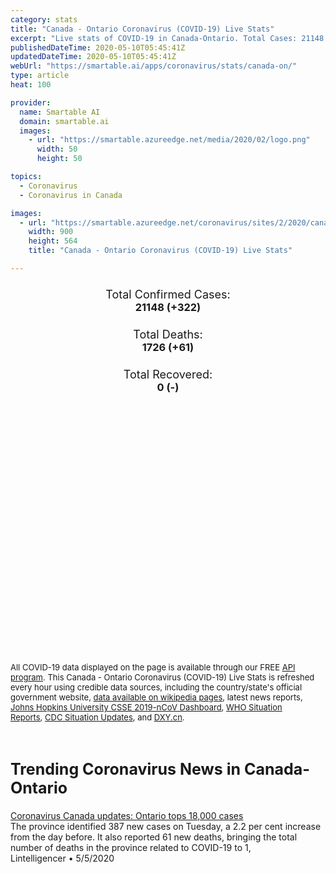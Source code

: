 ```yaml
---
category: stats
title: "Canada - Ontario Coronavirus (COVID-19) Live Stats"
excerpt: "Live stats of COVID-19 in Canada-Ontario. Total Cases: 21148 (+322), Deaths: 1726 (+61), Recoveries: 0(-)."
publishedDateTime: 2020-05-10T05:45:41Z
updatedDateTime: 2020-05-10T05:45:41Z
webUrl: "https://smartable.ai/apps/coronavirus/stats/canada-on/"
type: article
heat: 100

provider:
  name: Smartable AI
  domain: smartable.ai
  images:
    - url: "https://smartable.azureedge.net/media/2020/02/logo.png"
      width: 50
      height: 50

topics:
  - Coronavirus
  - Coronavirus in Canada

images:
  - url: "https://smartable.azureedge.net/coronavirus/sites/2/2020/canada-on.jpg"
    width: 900
    height: 564
    title: "Canada - Ontario Coronavirus (COVID-19) Live Stats"

---
```

<div class="total-stats" style="text-align: center;">
    <h3>
	    <div style="font-size: 18px; font-weight: 400;">Total Confirmed Cases:</div>
	    21148 (<span class='red'>+322</span>)
    </h3>
    <h3>
	    <div style="font-size: 18px; font-weight: 400;">Total Deaths:</div>
	    1726 (<span class='red'>+61</span>)
    </h3>
    <h3>
	    <div style="font-size: 18px; font-weight: 400;">Total Recovered:</div>
	    0 (-)
    </h3>
</div>

<script type="text/javascript" src="https://www.gstatic.com/charts/loader.js"></script>

<div id="time_series_chart" style="width: 100%; height: 400px;"></div>
<script type="text/javascript">
  google.charts.load('current', {'packages':['corechart']});
  google.charts.setOnLoadCallback(drawChart);
  function drawChart() {
    var data = google.visualization.arrayToDataTable([
      ['Date', 'Total Cases', 'Total Deaths', 'Total Recovered'],
      ['1/22/2020', 0, 0, 0],['1/23/2020', 0, 0, 0],['1/24/2020', 0, 0, 0],['1/25/2020', 0, 0, 0],['1/26/2020', 1, 0, 0],['1/27/2020', 1, 0, 0],['1/28/2020', 1, 0, 0],['1/29/2020', 1, 0, 0],['1/30/2020', 1, 0, 0],['1/31/2020', 3, 0, 0],['2/1/2020', 3, 0, 0],['2/2/2020', 3, 0, 0],['2/3/2020', 3, 0, 0],['2/4/2020', 3, 0, 0],['2/5/2020', 3, 0, 0],['2/6/2020', 3, 0, 0],['2/7/2020', 3, 0, 0],['2/8/2020', 3, 0, 0],['2/9/2020', 3, 0, 0],['2/10/2020', 3, 0, 0],['2/11/2020', 3, 0, 0],['2/12/2020', 3, 0, 0],['2/13/2020', 3, 0, 0],['2/14/2020', 3, 0, 0],['2/15/2020', 3, 0, 0],['2/16/2020', 3, 0, 0],['2/17/2020', 3, 0, 0],['2/18/2020', 3, 0, 0],['2/19/2020', 3, 0, 0],['2/20/2020', 3, 0, 0],['2/21/2020', 3, 0, 0],['2/22/2020', 3, 0, 0],['2/23/2020', 3, 0, 0],['2/24/2020', 4, 0, 0],['2/25/2020', 4, 0, 0],['2/26/2020', 4, 0, 0],['2/27/2020', 6, 0, 0],['2/28/2020', 6, 0, 0],['2/29/2020', 11, 0, 0],['3/1/2020', 15, 0, 0],['3/2/2020', 18, 0, 0],['3/3/2020', 20, 0, 0],['3/4/2020', 20, 0, 0],['3/5/2020', 22, 0, 0],['3/6/2020', 25, 0, 0],['3/7/2020', 28, 0, 0],['3/8/2020', 29, 0, 0],['3/9/2020', 34, 0, 0],['3/10/2020', 36, 0, 0],['3/11/2020', 41, 0, 0],['3/12/2020', 42, 0, 0],['3/13/2020', 79, 0, 0],['3/14/2020', 104, 0, 0],['3/15/2020', 145, 0, 0],['3/16/2020', 177, 0, 0],['3/17/2020', 190, 1, 0],['3/18/2020', 221, 1, 0],['3/19/2020', 257, 2, 0],['3/20/2020', 318, 2, 0],['3/21/2020', 377, 3, 0],['3/22/2020', 425, 5, 0],['3/23/2020', 503, 6, 0],['3/24/2020', 588, 8, 0],['3/25/2020', 688, 12, 0],['3/26/2020', 858, 15, 0],['3/27/2020', 994, 18, 0],['3/28/2020', 1144, 18, 0],['3/29/2020', 1355, 21, 0],['3/30/2020', 1706, 31, 0],['3/31/2020', 1966, 33, 0],['4/1/2020', 2392, 37, 0],['4/2/2020', 2793, 53, 0],['4/3/2020', 3255, 67, 0],['4/4/2020', 3630, 94, 0],['4/5/2020', 4347, 119, 0],['4/6/2020', 4347, 150, 0],['4/7/2020', 4726, 153, 0],['4/8/2020', 5276, 153, 0],['4/9/2020', 5759, 200, 0],['4/10/2020', 6237, 222, 0],['4/11/2020', 6648, 253, 0],['4/12/2020', 7049, 274, 0],['4/13/2020', 7470, 291, 0],['4/14/2020', 7953, 334, 0],['4/15/2020', 8447, 385, 0],['4/16/2020', 9828, 461, 0],['4/17/2020', 10456, 524, 0],['4/18/2020', 11013, 564, 0],['4/19/2020', 11561, 591, 0],['4/20/2020', 12286, 647, 0],['4/21/2020', 12802, 700, 0],['4/22/2020', 13718, 762, 0],['4/23/2020', 14068, 806, 0],['4/24/2020', 14496, 854, 0],['4/25/2020', 15012, 916, 0],['4/26/2020', 15568, 960, 0],['4/27/2020', 15970, 1023, 0],['4/28/2020', 16500, 1072, 0],['4/29/2020', 16978, 1153, 0],['4/30/2020', 17395, 1205, 0],['5/1/2020', 17858, 1248, 0],['5/2/2020', 18322, 1292, 0],['5/3/2020', 18574, 1326, 0],['5/4/2020', 19097, 1446, 0],['5/5/2020', 19468, 1505, 0],['5/6/2020', 19910, 1560, 0],['5/7/2020', 20388, 1607, 0],['5/8/2020', 20826, 1665, 0],['5/9/2020', 21148, 1726, 0],
    ]);
    var options = {
      curveType: 'none',
      chartArea: {'width': '80%', 'height': '80%'},
      legend: { position: 'top' },
      lineWidth: 5,
      colors: ['#f60109', '#444444', '#81B71F']
    };
    var chart = new google.visualization.LineChart(document.getElementById('time_series_chart'));
    chart.draw(data, options);
  }
</script>





<span style="font-size: 13px">All COVID-19 data displayed on the page is available through our FREE <a href="https://developer.smartable.ai">API program</a>. This Canada - Ontario Coronavirus (COVID-19) Live Stats is refreshed every hour using credible data sources, including the country/state's official government website, <a href="https://en.wikipedia.org/wiki/2019%E2%80%9320_coronavirus_pandemic" target="_blank">data available on wikipedia pages</a>, latest news reports, <a href="https://systems.jhu.edu/research/public-health/ncov/" target="_blank">Johns Hopkins University CSSE 2019-nCoV Dashboard</a>, <a href="https://www.who.int/emergencies/diseases/novel-coronavirus-2019/situation-reports" target="_blank">WHO Situation Reports</a>, <a href="https://www.cdc.gov/coronavirus/2019-ncov/index.html" target="_blank">CDC Situation Updates</a>, and <a href="https://ncov.dxy.cn/ncovh5/view/pneumonia" target="_blank">DXY.cn</a>.</span>


<h2 id="news" class="center" style="margin-top: 60px; font-size: 25px;">Trending Coronavirus News in Canada-Ontario</h2>
<div class="row">
<div class="col-md-6 col-sm-12">
  <div class="content-card">
	<a href="https://www.lintelligencer.com/coronavirus-canada-updates-ontario-tops-18000-cases-3465-2020/"><div class="card-image" style="background-image: url(https://www.lintelligencer.com/wp-content/uploads/2020/05/Coronavirus-Canada-updates-Ontario-tops-18000-cases.jpg)"></div></a>
	<div class="content">
		<div class="card-title"><a href="https://www.lintelligencer.com/coronavirus-canada-updates-ontario-tops-18000-cases-3465-2020/">Coronavirus Canada updates: Ontario tops 18,000 cases</a></div>
		<div class="card-excerpt">The province identified 387 new cases on Tuesday, a 2.2 per cent increase from the day before. It also reported 61 new deaths, bringing the total number of deaths in the province related to COVID-19 to 1,</div>
		<div class="card-meta">
			<span class="card-provider">Lintelligencer</span> • <span class="card-date">5/5/2020</span>
		</div>
	</div>
  </div>
</div>

</div>

